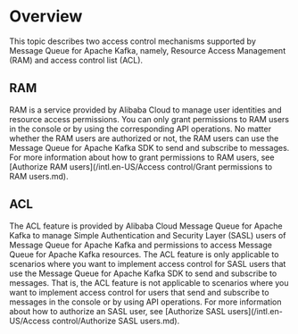 # Overview

This topic describes two access control mechanisms supported by Message Queue for Apache Kafka, namely, Resource Access Management \(RAM\) and access control list \(ACL\).

## RAM

RAM is a service provided by Alibaba Cloud to manage user identities and resource access permissions. You can only grant permissions to RAM users in the console or by using the corresponding API operations. No matter whether the RAM users are authorized or not, the RAM users can use the Message Queue for Apache Kafka SDK to send and subscribe to messages. For more information about how to grant permissions to RAM users, see [Authorize RAM users](/intl.en-US/Access control/Grant permissions to RAM users.md).

## ACL

The ACL feature is provided by Alibaba Cloud Message Queue for Apache Kafka to manage Simple Authentication and Security Layer \(SASL\) users of Message Queue for Apache Kafka and permissions to access Message Queue for Apache Kafka resources. The ACL feature is only applicable to scenarios where you want to implement access control for SASL users that use the Message Queue for Apache Kafka SDK to send and subscribe to messages. That is, the ACL feature is not applicable to scenarios where you want to implement access control for users that send and subscribe to messages in the console or by using API operations. For more information about how to authorize an SASL user, see [Authorize SASL users](/intl.en-US/Access control/Authorize SASL users.md).

